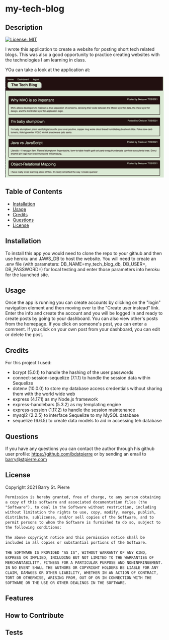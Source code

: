 # my-tech-blog
## Description
[![License: MIT](https://img.shields.io/badge/License-MIT-yellow.svg)](https://opensource.org/licenses/MIT)

I wrote this application to create a website for posting short tech related blogs.  This was also a good opportunity to practice creating websites with the technologies I am learning in class. 

YOu can take a look at the application at:


![Screenshot of the apllication or project](public/images/thumbnail.png)
## Table of Contents
- [Installation](#installation)
- [Usage](#usage)
- [Credits](#credits)
- [Questions](#questions)
- [License](#license)

## Installation
To install this app you would need to clone the repo to your github and then use heroku and JAWS_DB to host the website.  You will need to create an .env file (with parameters: DB_NAME=my_tech_blog_db, DB_USER=<your username>, DB_PASSWORD=<your password>) for local testing and enter those parameters into heroku for the launched site.
## Usage
Once the app is running you can create accounts by clicking on the "login" navigation element and then moving over to the "Create user instead" link.  Enter the info and create the account and you will be logged in and ready to create posts by going to your dashboard.  You can also view other's posts from the homepage.  If you click on someone's post, you can enter a comment.  If you click on your own post from your dashboard, you can edit or delete the post.
## Credits
For this project I used: 
- bcrypt (5.0.1) to handle the hashing of the user passwords
- connect-session-sequelize (7.1.1) to handle the session data within Sequelize
- dotenv (10.0.0) to store my database access credentials without sharing them with the world wide web 
- express (4.17.1) as my Node.js framework
- express-handlebars (5.3.2) as my templating engine
- express-session (1.17.2) to handle the session maintenance
- mysql2 (2.2.5) to interface Sequelize to my MySQL database
- sequelize (6.6.5) to create data models to aid in accessing teh database
## Questions
If you have any questions you can contact the author through his github user profile: https://github.com/bdstpierre
or by sending an email to barry@stpierre.com
## License
Copyright 2021 Barry St. Pierre

    Permission is hereby granted, free of charge, to any person obtaining a copy of this software and associated documentation files (the "Software"), to deal in the Software without restriction, including without limitation the rights to use, copy, modify, merge, publish, distribute, sublicense, and/or sell copies of the Software, and to permit persons to whom the Software is furnished to do so, subject to the following conditions:
    
    The above copyright notice and this permission notice shall be included in all copies or substantial portions of the Software.
    
    THE SOFTWARE IS PROVIDED "AS IS", WITHOUT WARRANTY OF ANY KIND, EXPRESS OR IMPLIED, INCLUDING BUT NOT LIMITED TO THE WARRANTIES OF MERCHANTABILITY, FITNESS FOR A PARTICULAR PURPOSE AND NONINFRINGEMENT. IN NO EVENT SHALL THE AUTHORS OR COPYRIGHT HOLDERS BE LIABLE FOR ANY CLAIM, DAMAGES OR OTHER LIABILITY, WHETHER IN AN ACTION OF CONTRACT, TORT OR OTHERWISE, ARISING FROM, OUT OF OR IN CONNECTION WITH THE SOFTWARE OR THE USE OR OTHER DEALINGS IN THE SOFTWARE.
    
    
## Features

## How to Contribute

## Tests

